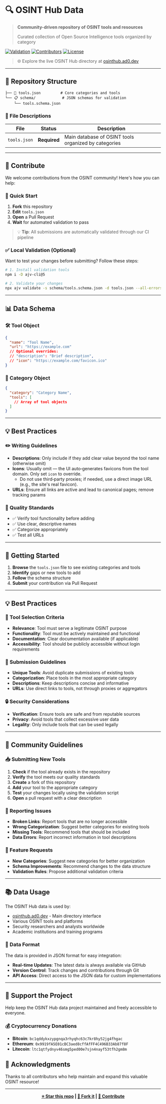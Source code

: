 # 🔍 OSINT Hub Data

> **Community-driven repository of OSINT tools and resources**
>
> Curated collection of Open Source Intelligence tools organized by category

[![Validation](https://img.shields.io/badge/validation-passing-brightgreen)](https://github.com/ne2ro/data-osinthub/actions)
[![Contributors](https://img.shields.io/badge/contributors-welcome-blue)](#-contribute)
[![License](https://img.shields.io/badge/license-MIT-green)](LICENSE)

> 🌐 Explore the live OSINT Hub directory at [osinthub.ad0.dev](https://osinthub.ad0.dev/)

---

## 📁 Repository Structure

```
├── 📄 tools.json         # Core categories and tools 
└── 📋 schema/            # JSON schemas for validation
    └── tools.schema.json
```

### 🔧 File Descriptions

| File | Status | Description |
|------|--------|-------------|
| `tools.json` | **Required** | Main database of OSINT tools organized by categories |

---

## 🤝 Contribute

We welcome contributions from the OSINT community! Here's how you can help:

### 📝 Quick Start
1. **Fork** this repository
2. **Edit** `tools.json`
3. **Open** a Pull Request
4. **Wait** for automated validation to pass

> 💡 **Tip**: All submissions are automatically validated through our CI pipeline

### ✅ Local Validation (Optional)

Want to test your changes before submitting? Follow these steps:

```bash
# 1. Install validation tools
npm i -D ajv-cli@5

# 2. Validate your changes
npx ajv validate -s schema/tools.schema.json -d tools.json --all-errors
```

---

## 📊 Data Schema

### 🛠️ Tool Object
```json
{
  "name": "Tool Name",
  "url": "https://example.com"
  // Optional overrides:
  // "description": "Brief description",
  // "icon": "https://example.com/favicon.ico"
}
```

### 📂 Category Object
```json
{
  "category": "Category Name",
  "tools": [
    // Array of tool objects
  ]
}
```

---

## 💡 Best Practices

### ✏️ Writing Guidelines
- **Descriptions**: Only include if they add clear value beyond the tool name (otherwise omit)
- **Icons**: Usually omit — the UI auto‑generates favicons from the tool domain. Only set `icon` to override.
  - Do not use third‑party proxies; if needed, use a direct image URL (e.g., the site's real favicon).
- **URLs**: Ensure all links are active and lead to canonical pages; remove tracking params

### 🎯 Quality Standards
- ✅ Verify tool functionality before adding
- ✅ Use clear, descriptive names
- ✅ Categorize appropriately
- ✅ Test all URLs

---

## 🚀 Getting Started

1. **Browse** the `tools.json` file to see existing categories and tools
2. **Identify** gaps or new tools to add
3. **Follow** the schema structure
4. **Submit** your contribution via Pull Request

---

## 💡 Best Practices

### 🎯 Tool Selection Criteria
- **Relevance**: Tool must serve a legitimate OSINT purpose
- **Functionality**: Tool must be actively maintained and functional
- **Documentation**: Clear documentation available (if applicable)
- **Accessibility**: Tool should be publicly accessible without login requirements

### 📝 Submission Guidelines
- **Unique Tools**: Avoid duplicate submissions of existing tools
- **Categorization**: Place tools in the most appropriate category
- **Descriptions**: Keep descriptions concise and informative
- **URLs**: Use direct links to tools, not through proxies or aggregators

### 🔒 Security Considerations
- **Verification**: Ensure tools are safe and from reputable sources
- **Privacy**: Avoid tools that collect excessive user data
- **Legality**: Only include tools that can be used legally

---

## 🤝 Community Guidelines

### 📥 Submitting New Tools
1. **Check** if the tool already exists in the repository
2. **Verify** the tool meets our quality standards
3. **Create** a fork of this repository
4. **Add** your tool to the appropriate category
5. **Test** your changes locally using the validation script
6. **Open** a pull request with a clear description

### 🐛 Reporting Issues
- **Broken Links**: Report tools that are no longer accessible
- **Wrong Categorization**: Suggest better categories for existing tools
- **Missing Tools**: Recommend tools that should be included
- **Data Errors**: Report incorrect information in tool descriptions

### 💬 Feature Requests
- **New Categories**: Suggest new categories for better organization
- **Schema Improvements**: Recommend changes to the data structure
- **Validation Rules**: Propose additional validation criteria

---

## 📚 Data Usage

The OSINT Hub data is used by:
- [osinthub.ad0.dev](https://osinthub.ad0.dev) - Main directory interface
- Various OSINT tools and platforms
- Security researchers and analysts worldwide
- Academic institutions and training programs

### 📄 Data Format
The data is provided in JSON format for easy integration:
- **Real-time Updates**: The latest data is always available via GitHub
- **Version Control**: Track changes and contributions through Git
- **API Access**: Direct access to the JSON data for custom implementations

---

## 💖 Support the Project

Help keep the OSINT Hub data project maintained and freely accessible to everyone.

### 💰 Cryptocurrency Donations
- **Bitcoin**: `bc1qddykxzypgnqa3rhyqhc63c7kr8hy52jg4fhgac`
- **Ethereum**: `0x9919fA5E01cBC3aed8cffAfFF4C496B33Ab87f8F`
- **Litecoin**: `ltc1qtfydnyv46smg5ped00e7sjn4nayf53tfh2gm8m`


## 🙏 Acknowledgments

Thanks to all contributors who help maintain and expand this valuable OSINT resource!

---

<div align="center">

**[⭐ Star this repo](https://github.com/ne2ro/data-osinthub) | [🍴 Fork it](https://github.com/ne2ro/data-osinthub/fork) | [📝 Contribute](#-contribute)**

</div>
